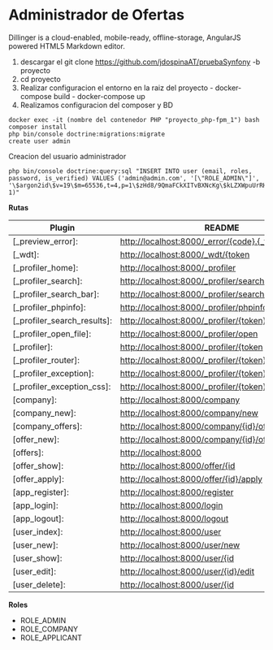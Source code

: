 # Administrador de Ofertas

Dillinger is a cloud-enabled, mobile-ready, offline-storage, AngularJS powered HTML5 Markdown editor.

  1. descargar el git clone https://github.com/jdospinaAT/pruebaSynfony -b proyecto
  2. cd proyecto
  3. Realizar configuracion el entorno en la raiz del proyecto 
    - docker-compose build
    - docker-compose up
  4. Realizamos configuracion del composer y BD 
  
    docker exec -it (nombre del contenedor PHP "proyecto_php-fpm_1") bash
    composer install
    php bin/console doctrine:migrations:migrate
    create user admin
    
  Creacion del usuario administrador

    php bin/console doctrine:query:sql "INSERT INTO user (email, roles, password, is_verified) VALUES ('admin@admin.com', '[\"ROLE_ADMIN\"]', '\$argon2id\$v=19\$m=65536,t=4,p=1\$zHd8/9QmaFCkXITvBXNcKg\$kLZXWpuUrRH0FOhMaGbX4aZildau7gMym4PUHTTK44I', 1)"

    
        
**Rutas**

| Plugin | README |
| ------ | ------ |
| [_preview_error]: | <http://localhost:8000/_error/{code}.{_format> |
| [_wdt]: | <http://localhost:8000/_wdt/{token> |
| [_profiler_home]: | <http://localhost:8000/_profiler> |
| [_profiler_search]: | <http://localhost:8000/_profiler/search> |
| [_profiler_search_bar]: | <http://localhost:8000/_profiler/search_bar> |
| [_profiler_phpinfo]: | <http://localhost:8000/_profiler/phpinfo> |
| [_profiler_search_results]: | <http://localhost:8000/_profiler/{token}/search/results> |
| [_profiler_open_file]: | <http://localhost:8000/_profiler/open> |
| [_profiler]: | <http://localhost:8000/_profiler/{token> |
| [_profiler_router]: | <http://localhost:8000/_profiler/{token}/router> |
| [_profiler_exception]: | <http://localhost:8000/_profiler/{token}/exception> |
| [_profiler_exception_css]: | <http://localhost:8000/_profiler/{token}/exception.css> |
| [company]: | <http://localhost:8000/company> |
| [company_new]: | <http://localhost:8000/company/new> |
| [company_offers]: | <http://localhost:8000/company/{id}/offers> |
| [offer_new]: | <http://localhost:8000/company/{id}/offers/new> |
| [offers]: | <http://localhost:8000> |
| [offer_show]: | <http://localhost:8000/offer/{id> |
| [offer_apply]: | <http://localhost:8000/offer/{id}/apply> |
| [app_register]: | <http://localhost:8000/register> |
| [app_login]: | <http://localhost:8000/login> |
| [app_logout]: | <http://localhost:8000/logout> |
| [user_index]: | <http://localhost:8000/user> |
| [user_new]: | <http://localhost:8000/user/new> |
| [user_show]: | <http://localhost:8000/user/{id> |
| [user_edit]: | <http://localhost:8000/user/{id}/edit> |
| [user_delete]: | <http://localhost:8000/user/{id> |
    

**Roles**
- ROLE_ADMIN
- ROLE_COMPANY
- ROLE_APPLICANT